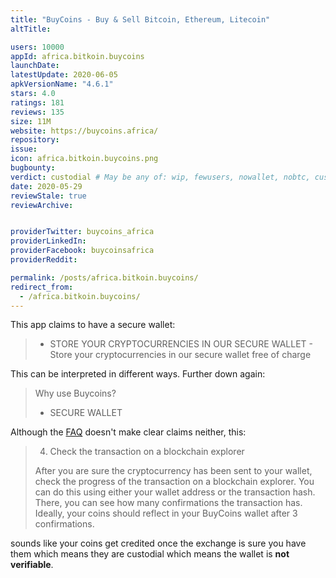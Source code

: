 ```yaml
---
title: "BuyCoins - Buy & Sell Bitcoin, Ethereum, Litecoin"
altTitle: 

users: 10000
appId: africa.bitkoin.buycoins
launchDate: 
latestUpdate: 2020-06-05
apkVersionName: "4.6.1"
stars: 4.0
ratings: 181
reviews: 135
size: 11M
website: https://buycoins.africa/
repository: 
issue: 
icon: africa.bitkoin.buycoins.png
bugbounty: 
verdict: custodial # May be any of: wip, fewusers, nowallet, nobtc, custodial, nosource, nonverifiable, verifiable, bounty, defunct
date: 2020-05-29
reviewStale: true
reviewArchive:


providerTwitter: buycoins_africa
providerLinkedIn: 
providerFacebook: buycoinsafrica
providerReddit: 

permalink: /posts/africa.bitkoin.buycoins/
redirect_from:
  - /africa.bitkoin.buycoins/
---
```



This app claims to have a secure wallet:

> * STORE YOUR CRYPTOCURRENCIES IN OUR SECURE WALLET - Store your
  cryptocurrencies in our secure wallet free of charge

This can be interpreted in different ways. Further down again:

> Why use Buycoins?
> 
> * SECURE WALLET

Although the [FAQ](https://help.buycoins.africa/article/ujx40uowhw-wallet-address-best-practices)
doesn't make clear claims neither, this:

> 4. Check the transaction on a blockchain explorer
> 
> After you are sure the cryptocurrency has been sent to your wallet, check the
  progress of the transaction on a blockchain explorer. You can do this using
  either your wallet address or the transaction hash. There, you can see how
  many confirmations the transaction has. Ideally, your coins should reflect in
  your BuyCoins wallet after 3 confirmations.

sounds like your coins get credited once the exchange is sure you have them
which means they are custodial which means the wallet is **not verifiable**.
